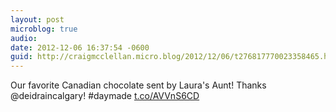 ```yaml
---
layout: post
microblog: true
audio: 
date: 2012-12-06 16:37:54 -0600
guid: http://craigmcclellan.micro.blog/2012/12/06/t276817770023358465.html
---
```

Our favorite Canadian chocolate sent by Laura's Aunt! Thanks @deidraincalgary! #daymade [t.co/AVVnS6CD](http://t.co/AVVnS6CD)
